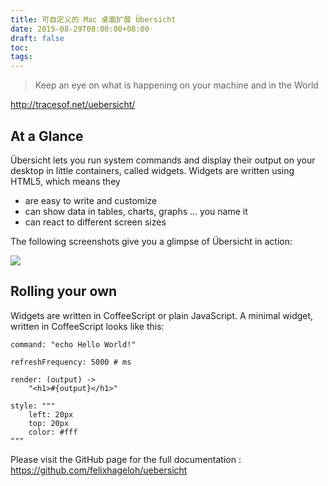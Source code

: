 ```yaml
---
title: 可自定义的 Mac 桌面扩展 Übersicht 
date: 2015-08-29T08:00:00+08:00
draft: false
toc:
tags:
---
```



> Keep an eye on what is happening on your machine and in the World

<http://tracesof.net/uebersicht/>

## At a Glance

Übersicht lets you run system commands and display their output on your desktop in little containers, called widgets. Widgets are written using HTML5, which means they

* are easy to write and customize
* can show data in tables, charts, graphs ... you name it
* can react to different screen sizes

The following screenshots give you a glimpse of Übersicht in action:

![](/images/2015-08-29/2015-08-29_1.jpg)

## Rolling your own

Widgets are written in CoffeeScript or plain JavaScript. A minimal widget, written in CoffeeScript looks like this:

    command: "echo Hello World!"
    
    refreshFrequency: 5000 # ms
    
    render: (output) ->
        "<h1>#{output}</h1>"
    
    style: """
        left: 20px
        top: 20px
        color: #fff
    """
    
Please visit the GitHub page for the full documentation : <https://github.com/felixhageloh/uebersicht>
